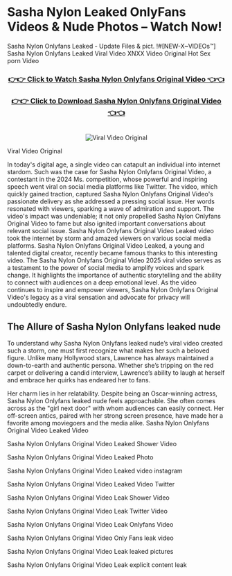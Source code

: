 # Sasha Nylon Leaked OnlyFans Videos & Nude Photos – Watch Now!

Sasha Nylon Onlyfans Leaked - Update Files & pict. !#[NEW-X~VIDEOs™] Sasha Nylon Onlyfans Leaked Viral Video XNXX Video Original Hot Sex porn Video
<br>
<div align="center">
<h3><a href="https://links2leaks.com?utm_source=sashanylon&utm_medium=gitlong" rel="nofollow">👉👉 Click to Watch Sasha Nylon Onlyfans Original Video 👈👈</a></h3>
<h3><a href="https://links2leaks.com?utm_source=sashanylon&utm_medium=gitlong" rel="nofollow">👉👉 Click to Download Sasha Nylon Onlyfans Original Video 👈👈</a></h3>
<br>
<a href="https://links2leaks.com?utm_source=sashanylon&utm_medium=gitlong" rel="nofollow"><img src="https://i.ibb.co/Gkj2r4b/banner.png" alt="Viral Video Original" style="max-width: 100%; display: inline-block;" data-target="animated-image.originalImage"></a>
</div>

Viral Video Original

In today's digital age, a single video can catapult an individual into internet stardom. Such was the case for Sasha Nylon Onlyfans Original Video, a contestant in the 2024 Ms. competition, whose powerful and inspiring speech went viral on social media platforms like Twitter.
The video, which quickly gained traction, captured Sasha Nylon Onlyfans Original Video's passionate delivery as she addressed a pressing social issue. Her words resonated with viewers, sparking a wave of admiration and support. The video's impact was undeniable; it not only propelled Sasha Nylon Onlyfans Original Video to fame but also ignited important conversations about relevant social issue.
Sasha Nylon Onlyfans Original Video Leaked video took the internet by storm and amazed viewers on various social media platforms. Sasha Nylon Onlyfans Original Video Leaked, a young and talented digital creator, recently became famous thanks to this interesting video.
The Sasha Nylon Onlyfans Original Video 2025 viral video serves as a testament to the power of social media to amplify voices and spark change. It highlights the importance of authentic storytelling and the ability to connect with audiences on a deep emotional level. As the video continues to inspire and empower viewers, Sasha Nylon Onlyfans Original Video's legacy as a viral sensation and advocate for privacy will undoubtedly endure.

<h2>The Allure of Sasha Nylon Onlyfans leaked nude</h2>


To understand why Sasha Nylon Onlyfans leaked nude’s viral video created such a storm, one must first recognize what makes her such a beloved figure. Unlike many Hollywood stars, Lawrence has always maintained a down-to-earth and authentic persona. Whether she’s tripping on the red carpet or delivering a candid interview, Lawrence’s ability to laugh at herself and embrace her quirks has endeared her to fans.

Her charm lies in her relatability. Despite being an Oscar-winning actress, Sasha Nylon Onlyfans leaked nude feels approachable. She often comes across as the "girl next door" with whom audiences can easily connect. Her off-screen antics, paired with her strong screen presence, have made her a favorite among moviegoers and the media alike.
Sasha Nylon Onlyfans Original Video Leaked Video

Sasha Nylon Onlyfans Original Video Leaked Shower Video

Sasha Nylon Onlyfans Original Video Leaked Photo

Sasha Nylon Onlyfans Original Video Leaked video instagram

Sasha Nylon Onlyfans Original Video Leaked Video Twitter

Sasha Nylon Onlyfans Original Video Leak Shower Video

Sasha Nylon Onlyfans Original Video Leak Twitter Video

Sasha Nylon Onlyfans Original Video Leak Onlyfans Video

Sasha Nylon Onlyfans Original Video Only Fans leak video

Sasha Nylon Onlyfans Original Video Leak leaked pictures

Sasha Nylon Onlyfans Original Video Leak explicit content leak
